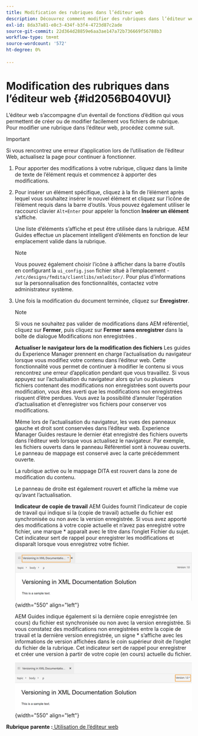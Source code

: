 ```yaml
---
title: Modification des rubriques dans l’éditeur web
description: Découvrez comment modifier des rubriques dans l’éditeur web. Découvrez les différentes fonctions de modification pour modifier vos fichiers de rubrique dans les Guides d’AEM.
exl-id: 8da37a81-e8c3-434f-b3f4-4723d87c2ade
source-git-commit: 22d364d28859e6aa3ae147a72b736669f56788b3
workflow-type: tm+mt
source-wordcount: '572'
ht-degree: 0%

---
```


# Modification des rubriques dans l’éditeur web {#id2056B040VUI}

L’éditeur web s’accompagne d’un éventail de fonctions d’édition qui vous permettent de créer ou de modifier facilement vos fichiers de rubrique. Pour modifier une rubrique dans l’éditeur web, procédez comme suit.

>[!IMPORTANT]
>
> Si vous rencontrez une erreur d’application lors de l’utilisation de l’éditeur Web, actualisez la page pour continuer à fonctionner.

1. Pour apporter des modifications à votre rubrique, cliquez dans la limite de texte de l’élément requis et commencez à apporter des modifications.

1. Pour insérer un élément spécifique, cliquez à la fin de l’élément après lequel vous souhaitez insérer le nouvel élément et cliquez sur l’icône de l’élément requis dans la barre d’outils. Vous pouvez également utiliser le raccourci clavier `Alt+Enter` pour appeler la fonction **Insérer un élément** s’affiche.

   Une liste d’éléments s’affiche et peut être utilisée dans la rubrique. AEM Guides effectue un placement intelligent d’éléments en fonction de leur emplacement valide dans la rubrique.

   >[!NOTE]
   >
   > Vous pouvez également choisir l’icône à afficher dans la barre d’outils en configurant la `ui_config.json` fichier situé à l’emplacement - `/etc/designs/fmdita/clientlibs/xmleditor/`. Pour plus d’informations sur la personnalisation des fonctionnalités, contactez votre administrateur système.

1. Une fois la modification du document terminée, cliquez sur **Enregistrer**.

   >[!NOTE]
   >
   > Si vous ne souhaitez pas valider de modifications dans AEM référentiel, cliquez sur **Fermer**, puis cliquez sur **Fermer sans enregistrer** dans la boîte de dialogue Modifications non enregistrées .

   **Actualiser le navigateur lors de la modification des fichiers**
Les guides du Experience Manager prennent en charge l’actualisation du navigateur lorsque vous modifiez votre contenu dans l’éditeur web. Cette fonctionnalité vous permet de continuer à modifier le contenu si vous rencontrez une erreur d’application pendant que vous travaillez. Si vous appuyez sur l’actualisation du navigateur alors qu’un ou plusieurs fichiers contenant des modifications non enregistrées sont ouverts pour modification, vous êtes averti que les modifications non enregistrées risquent d’être perdues. Vous avez la possibilité d’annuler l’opération d’actualisation et d’enregistrer vos fichiers pour conserver vos modifications.

   Même lors de l’actualisation du navigateur, les vues des panneaux gauche et droit sont conservées dans l’éditeur web. Experience Manager Guides restaure le dernier état enregistré des fichiers ouverts dans l’éditeur web lorsque vous actualisez le navigateur. Par exemple, les fichiers ouverts dans le panneau Référentiel sont à nouveau ouverts. Le panneau de mappage est conservé avec la carte précédemment ouverte.

   La rubrique active ou le mappage DITA est rouvert dans la zone de modification du contenu.

   Le panneau de droite est également rouvert et affiche la même vue qu’avant l’actualisation.

   **Indicateur de copie de travail**
AEM Guides fournit l’indicateur de copie de travail qui indique si la \(copie de travail\) actuelle du fichier est synchronisée ou non avec la version enregistrée. Si vous avez apporté des modifications à votre copie actuelle et n’avez pas enregistré votre fichier, une marque \* apparaît avec le titre dans l’onglet Fichier du sujet. Cet indicateur sert de rappel pour enregistrer les modifications et disparaît lorsque vous enregistrez votre fichier.

   ![](images/working-copy-text-update-indicator.png){width="550" align="left"}

   AEM Guides indique également si la dernière copie enregistrée \(en cours\) du fichier est synchronisée ou non avec la version enregistrée. Si vous constatez des modifications non enregistrées entre la copie de travail et la dernière version enregistrée, un signe \* s’affiche avec les informations de version affichées dans le coin supérieur droit de l’onglet du fichier de la rubrique. Cet indicateur sert de rappel pour enregistrer et créer une version à partir de votre copie \(en cours\) actuelle du fichier.

   ![](images/version-update-indicator.png){width="550" align="left"}


**Rubrique parente :**[ Utilisation de l’éditeur web](web-editor.md)
